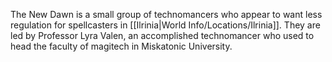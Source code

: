 The New Dawn is a small group of technomancers who appear to want less regulation for spellcasters in [[Ilrinia|World Info/Locations/Ilrinia]]. They are led by Professor Lyra Valen, an accomplished technomancer who used to head the faculty of magitech in Miskatonic University.
